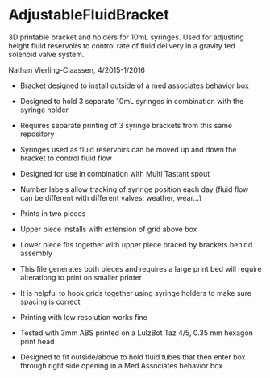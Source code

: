 # AdjustableFluidBracket
3D printable bracket and holders for 10mL syringes. Used for adjusting height fluid reservoirs to control rate of fluid delivery in a gravity fed solenoid valve system.

Nathan Vierling-Claassen, 
4/2015-1/2016

* Bracket designed to install outside of a med associates behavior box

* Designed to hold 3 separate 10mL syringes in combination with the syringe holder

* Requires separate printing of 3 syringe brackets from this same repository

* Syringes used as fluid reservoirs can be moved up and down the bracket to control fluid flow

* Designed for use in combination with Multi Tastant spout

* Number labels allow tracking of syringe position each day (fluid flow can be different with different valves, weather, wear...)

* Prints in two pieces

* Upper piece installs with extension of grid above box

* Lower piece fits together with upper piece braced by brackets behind assembly

* This file generates both pieces and requires a large print bed will require alterationg to print on smaller printer

* It is helpful to hook grids together using syringe holders to make sure spacing is correct

* Printing with low resolution works fine

* Tested with 3mm ABS printed on a LulzBot Taz 4/5, 0.35 mm hexagon print head

* Designed to fit outside/above to hold fluid tubes that then enter box through right side opening in a Med Associates behavior box
